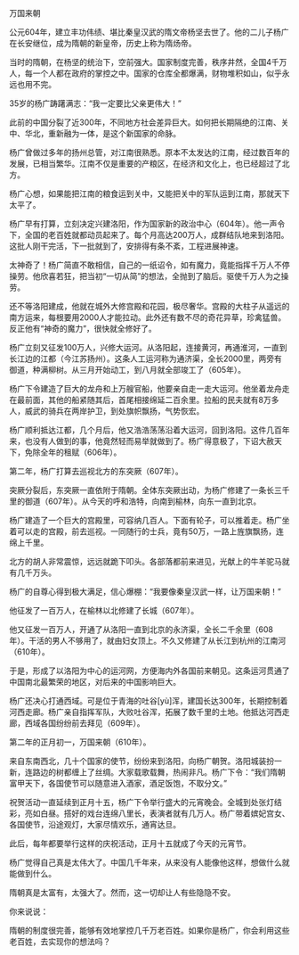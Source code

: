 万国来朝



公元604年，建立丰功伟绩、堪比秦皇汉武的隋文帝杨坚去世了。他的二儿子杨广在长安继位，成为隋朝的新皇帝，历史上称为隋炀帝。

当时的隋朝，在杨坚的统治下，空前强大。国家制度完善，秩序井然，全国4千万人，每一个人都在政府的掌控之中。国家的仓库全都爆满，财物堆积如山，似乎永远也用不完。

35岁的杨广踌躇满志：“我一定要比父亲更伟大！”



此前的中国分裂了近300年，不同地方社会差异巨大。如何把长期隔绝的江南、关中、华北，重新融为一体，是这个新国家的命脉。

杨广曾做过多年的扬州总管，对江南很熟悉。原本不太发达的江南，经过数百年的发展，已相当繁华。江南不仅是重要的产粮区，在经济和文化上，也已经超过了北方。

杨广心想，如果能把江南的粮食运到关中，又能把关中的军队运到江南，那就天下太平了。



杨广早有打算，立刻决定兴建洛阳，作为国家新的政治中心（604年）。他一声令下，全国的老百姓就都动员起来了。每个月高达200万人，成群结队地来到洛阳。这批人刚干完活，下一批就到了，安排得有条不紊，工程进展神速。

太神奇了！杨广简直不敢相信，自己的一纸诏令，如有魔力，竟能指挥千万人不停操劳。他欣喜若狂，把当初“一切从简”的想法，全抛到了脑后。驱使千万人为之操劳。

还不等洛阳建成，他就在城外大修宫殿和花园，极尽奢华。宫殿的大柱子从遥远的南方运来，每根要用2000人才能拉动。此外还有数不尽的奇花异草，珍禽猛兽。反正他有“神奇的魔力”，很快就全修好了。



杨广立刻又征发100万人，兴修大运河。从洛阳起，连接黄河，再通淮河，一直到长江边的江都（今江苏扬州）。这条人工运河称为通济渠，全长2000里，两旁有御道，种满柳树。从三月开始动工，到八月就全部竣工了（605年）。

杨广下令建造了巨大的龙舟和上万艘官船，他要亲自走一走大运河。他坐着龙舟走在最前面，其他的船紧随其后，首尾相接绵延二百余里。拉船的民夫就有8万多人，威武的骑兵在两岸护卫，到处旗帜飘扬，气势恢宏。

杨广顺利抵达江都，几个月后，他又浩浩荡荡沿着大运河，回到洛阳。这件几百年来，也没有人做到的事，他竟然轻而易举就做到了。杨广得意极了，下诏大赦天下，免除全年的租赋（606年）。



第二年，杨广打算去巡视北方的东突厥（607年）。

突厥分裂后，东突厥一直依附于隋朝。全体东突厥出动，为杨广修建了一条长三千里的御道（607年）。从今天的呼和浩特，向南到榆林，向东一直到北京。

杨广建造了一个巨大的宫殿里，可容纳几百人。下面有轮子，可以推着走。杨广坐着可以走的宫殿，前去巡视。一同随行的士兵，竟有50万，一路上旌旗飘扬，连绵上千里。

北方的胡人非常震惊，远远就跪下叩头。各部落都前来进见，光献上的牛羊驼马就有几千万头。

杨广的自尊心得到极大满足，信心爆棚：“我要像秦皇汉武一样，让万国来朝！”



他征发了一百万人，在榆林以北修建了长城（607年）。

他又征发一百万人，开通了从洛阳一直到北京的永济渠，全长二千余里（608年）。干活的男人不够用了，就由妇女顶上。不久又修建了从长江到杭州的江南河（610年）。

于是，形成了以洛阳为中心的运河网，方便海内外各国前来朝见。这条运河贯通了中国南北最繁荣的地区，对后来的中国影响巨大。

杨广还决心打通西域。可是位于青海的吐谷[yù]浑，建国长达300年，长期控制着河西走廊。杨广亲自指挥军队，大败吐谷浑，拓展了数千里的土地。他抵达河西走廊，西域各国纷纷前去拜见（609年）。



第二年的正月初一，万国来朝（610年）。

来自东南西北，几十个国家的使节，纷纷来到洛阳，向杨广朝贺。洛阳城装扮一新，连路边的树都缠上了丝绸。大家载歌载舞，热闹非凡。杨广下令：“我们隋朝富甲天下，各国使节可以随意进入酒家，酒足饭饱，不取分文。”

祝贺活动一直延续到正月十五，杨广下令举行盛大的元宵晚会。全城到处张灯结彩，亮如白昼。搭好的戏台连绵八里长，表演者就有几万人。杨广带着嫔妃宫女、各国使节，沿途观灯，大家尽情欢乐，通宵达旦。

此后，每年都要举行这样的庆祝活动，正月十五就成了今天的元宵节。



杨广觉得自己真是太伟大了。中国几千年来，从来没有人能像他这样，想做什么就能做到什么。

隋朝真是太富有，太强大了。然而，这一切却让人有些隐隐不安。



你来说说：

隋朝的制度很完善，能够有效地掌控几千万老百姓。如果你是杨广，你会利用这些老百姓，去实现你的想法吗？



